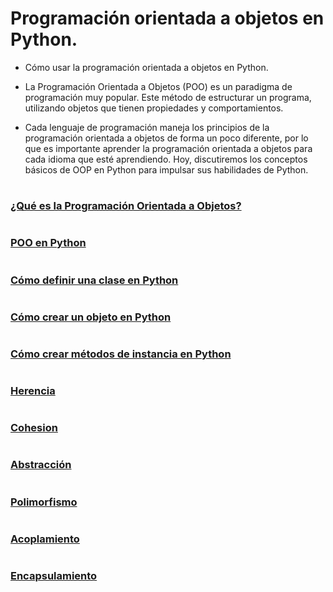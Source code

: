 # Programación orientada a objetos en Python.

* Cómo usar la programación orientada a objetos en Python.

* La Programación Orientada a Objetos (POO) es un paradigma de programación muy popular. Este método de estructurar un programa,  utilizando objetos que tienen propiedades y comportamientos.

* Cada lenguaje de programación maneja los principios de la programación orientada a objetos de forma un poco diferente, por lo que es importante aprender la programación orientada a objetos para cada idioma que esté aprendiendo. Hoy, discutiremos los conceptos básicos de OOP en Python para impulsar sus habilidades de Python.
#

### [¿Qué es la Programación Orientada a Objetos?](https://ellibrodepython.com/programacion-orientada-a-objetos-python)
#
### [POO en Python](https://www.educative.io/blog/how-to-use-oop-in-python#oop-python)
#
### [Cómo definir una clase en Python ](https://www.educative.io/blog/how-to-use-oop-in-python#class)
#
### [Cómo crear un objeto en Python](https://www.educative.io/blog/how-to-use-oop-in-python#object)
#
### [Cómo crear métodos de instancia en Python](https://www.educative.io/blog/how-to-use-oop-in-python#method)
#
### [Herencia](https://ellibrodepython.com/herencia-en-python)
#
### [Cohesion](https://ellibrodepython.com/cohesion-en-programacion)
#
### [Abstracción](https://ellibrodepython.com/abstraccion-en-programacion)
#
### [Polimorfismo](https://ellibrodepython.com/polimorfismo-en-programacion)
#
### [Acoplamiento](https://ellibrodepython.com/polimorfismo-en-programacion)
#
### [Encapsulamiento](https://ellibrodepython.com/polimorfismo-en-programacion)
 

